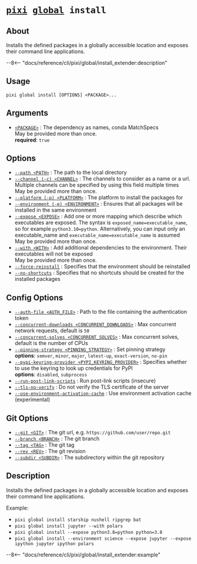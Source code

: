 <!--- This file is autogenerated. Do not edit manually! -->
# <code>[pixi](../../pixi.md) [global](../global.md) install</code>

## About
Installs the defined packages in a globally accessible location and exposes their command line applications.

--8<-- "docs/reference/cli/pixi/global/install_extender:description"

## Usage
```
pixi global install [OPTIONS] <PACKAGE>...
```

## Arguments
- <a id="arg-<PACKAGE>" href="#arg-<PACKAGE>">`<PACKAGE>`</a>
:  The dependency as names, conda MatchSpecs
<br>May be provided more than once.
<br>**required**: `true`

## Options
- <a id="arg---path" href="#arg---path">`--path <PATH>`</a>
:  The path to the local directory
- <a id="arg---channel" href="#arg---channel">`--channel (-c) <CHANNEL>`</a>
:  The channels to consider as a name or a url. Multiple channels can be specified by using this field multiple times
<br>May be provided more than once.
- <a id="arg---platform" href="#arg---platform">`--platform (-p) <PLATFORM>`</a>
:  The platform to install the packages for
- <a id="arg---environment" href="#arg---environment">`--environment (-e) <ENVIRONMENT>`</a>
:  Ensures that all packages will be installed in the same environment
- <a id="arg---expose" href="#arg---expose">`--expose <EXPOSE>`</a>
:  Add one or more mapping which describe which executables are exposed. The syntax is `exposed_name=executable_name`, so for example `python3.10=python`. Alternatively, you can input only an executable_name and `executable_name=executable_name` is assumed
<br>May be provided more than once.
- <a id="arg---with" href="#arg---with">`--with <WITH>`</a>
:  Add additional dependencies to the environment. Their executables will not be exposed
<br>May be provided more than once.
- <a id="arg---force-reinstall" href="#arg---force-reinstall">`--force-reinstall`</a>
:  Specifies that the environment should be reinstalled
- <a id="arg---no-shortcuts" href="#arg---no-shortcuts">`--no-shortcuts`</a>
:  Specifies that no shortcuts should be created for the installed packages

## Config Options
- <a id="arg---auth-file" href="#arg---auth-file">`--auth-file <AUTH_FILE>`</a>
:  Path to the file containing the authentication token
- <a id="arg---concurrent-downloads" href="#arg---concurrent-downloads">`--concurrent-downloads <CONCURRENT_DOWNLOADS>`</a>
:  Max concurrent network requests, default is `50`
- <a id="arg---concurrent-solves" href="#arg---concurrent-solves">`--concurrent-solves <CONCURRENT_SOLVES>`</a>
:  Max concurrent solves, default is the number of CPUs
- <a id="arg---pinning-strategy" href="#arg---pinning-strategy">`--pinning-strategy <PINNING_STRATEGY>`</a>
:  Set pinning strategy
<br>**options**: `semver`, `minor`, `major`, `latest-up`, `exact-version`, `no-pin`
- <a id="arg---pypi-keyring-provider" href="#arg---pypi-keyring-provider">`--pypi-keyring-provider <PYPI_KEYRING_PROVIDER>`</a>
:  Specifies whether to use the keyring to look up credentials for PyPI
<br>**options**: `disabled`, `subprocess`
- <a id="arg---run-post-link-scripts" href="#arg---run-post-link-scripts">`--run-post-link-scripts`</a>
:  Run post-link scripts (insecure)
- <a id="arg---tls-no-verify" href="#arg---tls-no-verify">`--tls-no-verify`</a>
:  Do not verify the TLS certificate of the server
- <a id="arg---use-environment-activation-cache" href="#arg---use-environment-activation-cache">`--use-environment-activation-cache`</a>
:  Use environment activation cache (experimental)

## Git Options
- <a id="arg---git" href="#arg---git">`--git <GIT>`</a>
:  The git url, e.g. `https://github.com/user/repo.git`
- <a id="arg---branch" href="#arg---branch">`--branch <BRANCH>`</a>
:  The git branch
- <a id="arg---tag" href="#arg---tag">`--tag <TAG>`</a>
:  The git tag
- <a id="arg---rev" href="#arg---rev">`--rev <REV>`</a>
:  The git revision
- <a id="arg---subdir" href="#arg---subdir">`--subdir <SUBDIR>`</a>
:  The subdirectory within the git repository

## Description
Installs the defined packages in a globally accessible location and exposes their command line applications.

Example:

- `pixi global install starship nushell ripgrep bat`
- `pixi global install jupyter --with polars`
- `pixi global install --expose python3.8=python python=3.8`
- `pixi global install --environment science --expose jupyter --expose ipython jupyter ipython polars`


--8<-- "docs/reference/cli/pixi/global/install_extender:example"
